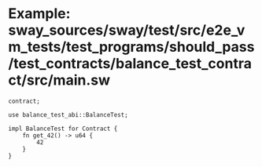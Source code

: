 # Example: sway_sources/sway/test/src/e2e_vm_tests/test_programs/should_pass/test_contracts/balance_test_contract/src/main.sw

```sway
contract;

use balance_test_abi::BalanceTest;

impl BalanceTest for Contract {
    fn get_42() -> u64 {
        42
    }
}

```
